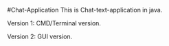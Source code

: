 #Chat-Application
This is Chat-text-application in java.

Version 1: CMD/Terminal version. 

Version 2: GUI version.


